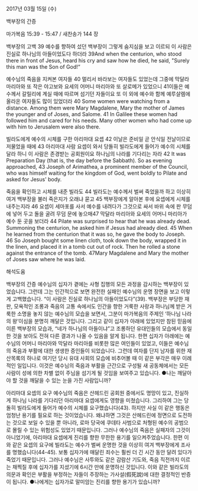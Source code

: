 2017년 03월 15일 (수)

백부장의 간증



마가복음 15:39 - 15:47 / 새찬송가 144 장


백부장의 고백
39 예수를 향하여 섰던 백부장이 그렇게 숨지심을 보고 이르되 이 사람은 진실로 하나님의 아들이었도다 하더라
39And when the centurion, who stood there in front of Jesus, heard his cry and saw how he died, he said, "Surely this man was the Son of God!“

예수님의 죽음을 지켜본 여자들
40 멀리서 바라보는 여자들도 있었는데 그중에 막달라 마리아와 또 작은 야고보와 요세의 어머니 마리아와 또 살로메가 있었으니 41이들은 예수께서 갈릴리에 계실 때에 따르며 섬기던 자들이요 또 이 외에 예수와 함께 예루살렘에 올라온 여자들도 많이 있었더라
40 Some women were watching from a distance. Among them were Mary Magdalene, Mary the mother of James the younger and of Joses, and Salome. 41 In Galilee these women had followed him and cared
for his needs. Many other women who had come up with him to Jerusalem were also there.

빌라도에게 예수의 시체를 구한 아리마대 요셉
42 이날은 준비일 곧 안식일 전날이므로 저물었을 때에 43 아리마대 사람 요셉이 와서 당돌히 빌라도에게 들어가 예수의 시체를 달라 하니 이 사람은 존경받는 공회원이요 하나님의 나라를 기다리는 자라
42 It was Preparation Day (that is, the day before the Sabbath). So as evening approached, 43 Joseph of Arimathea, a prominent member of the Council, who was himself waiting for the kingdom of God, went boldly to Pilate and asked for Jesus' body.

죽음을 확인하고 시체를 내준 빌라도
44 빌라도는 예수께서 벌써 죽었을까 하고 이상히 여겨 백부장을 불러 죽은지가 오래냐 묻고 45 백부장에게 알아본 후에 요셉에게 시체를 내주는지라 46 요셉이 세마포를 사서 예수를 내려다가 그것으로 싸서 바위 속에 판 무덤에 넣어 두고 돌을 굴려 무덤 문에 놓으매47 막달라 마리아와 요세의 어머니 마리아가 예수 둔 곳을 보더라
44 Pilate was surprised to hear that he was already dead. Summoning the centurion, he asked him if Jesus had already died. 45 When he learned from the centurion that it was so, he gave the body to Joseph. 46 So Joseph bought some linen cloth, took down the body, wrapped it in the linen, and placed it in a tomb cut out of rock. Then he rolled a stone against the entrance of the tomb. 47Mary Magdalene and Mary the mother of Joses saw where he was laid.

해석도움





백부장의 간증
예수님의 십자가 곁에는 사형 집행의 모든 과정을 감시하는 백부장이 있었습니다. 그런데 그는 인간적으로 보면 완전한 실패인 예수님의 운명 장면을 보고 이렇게 고백했습니다. “이 사람은 진실로 하나님의 아들이었도다”(39). 백부장은 부당한 재판, 모욕적인 조롱과 죽음의 고통 속에서도 인간을 향한 거룩한 사랑과 하나님께 받은 거룩한 소명을 놓지 않는 예수님의 모습을 보면서, 그분이 마가복음의 주제인 ‘하나님 나라의 왕’이심을 분명히 깨달은 것입니다. 그리고 같이 십자가 아래에 있었지만 참된 믿음에 이른 백부장의 모습과, “네가 하나님의 아들이냐”고 조롱하던 유대인들의 모습에서 동일한 것을 보아도 전혀 다른 결과가 나올 수 있음을 알게 됩니다. 한편 십자가 아래에는 예수님의 어머니 마리아와 막달라 마리아를 비롯한 많은 여인들이 있었고, 이들은 예수님의 죽음과 부활에 대한 생생한 증인들이 되었습니다. 그런데 여자를 단지 남자를 위한 재산목록의 하나로 여기던 당시 유대 사회의 모습에 비추어볼 때 이 같은 부각은 매우 이례적인 일입니다. 이것은 예수님의 죽음과 부활을 근간으로 구성될 새 공동체에서는 모든 사람이 성에 의한 차별 없이 주님을 섬기게 될 것임을 보여주고 있습니다.
●나는 깨달아야 할 것을 깨달을 수 있는 눈을 가진 사람입니까?

아리마대 요셉의 요구
예수님의 죽음은 산헤드린 공회원 중에서도 명망이 있고, 진실하게 하나님 나라를 기다리던 아리마대 요셉에게도 영향을 미쳤습니다. 그리하여 그는 당돌히 빌라도에게 들어가 예수의 시체를 요구했습니다(43). 하지만 사실 이 같은 행동은 엄청난 용기를 필요로 하는 것이었습니다. 왜냐하면 그것은 산헤드린에 정면으로 도전하는 것으로 보일 수 있을 뿐 아니라, 로마 당국에 쿠데타 사범으로 처형된 예수의 공범으로 몰릴 수 있는 위험성도 있었기 때문입니다. 그러나 예수님의 죽음은 실패자의 그것이 아니었기에, 아리마대 요셉에게 진리를 향한 무한한 용기를 일으켜주었습니다. 한편 이와 같은 요셉의 요구에 빌라도는 예수가 벌써 운명한 것을 이상히 여겨 백부장에게 조사를 명했습니다(44-45). 보통 십자가에 매달린 죄수는 훨씬 더 긴 시간 동안 달려 있다가 죽었기 때문입니다. 그러나 예수님은 사투와도 같은 감람산 기도와, 죽음 직전까지 이르는 채찍질 후에 십자가를 지셨기에 6시간 만에 운명하신 것입니다. 이와 같은 빌라도의 의문과 확인은 부활을 부정하는 자들이 주장하는 가사설(假死說)에 대한 결정적인 반증이 됩니다.
●나에게는 십자가로 말미암는 진리를 향한 용기가 있습니까?